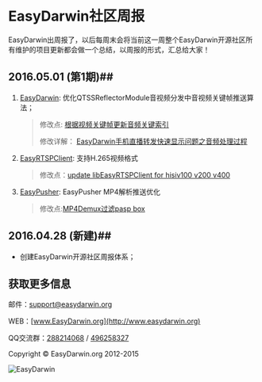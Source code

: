 # EasyDarwin社区周报 #

EasyDarwin出周报了，以后每周末会将当前这一周整个EasyDarwin开源社区所有维护的项目更新都会做一个总结，以周报的形式，汇总给大家！

## 2016.05.01 (第1期)##
1. [EasyDarwin](https://github.com/EasyDarwin/EasyDarwin): 优化QTSSReflectorModule音视频分发中音视频关键帧推送算法；
	
	>修改点: [根据视频关键帧更新音频关键索引](https://github.com/EasyDarwin/EasyDarwin/commit/de7e6feb992e1157c0f36d493adfa2cdc1afe91c)
	>
	>修改详解： [EasyDarwin手机直播转发快速显示问题之音频处理过程](http://blog.csdn.net/xiejiashu/article/details/51286877)
2. [EasyRTSPClient](https://github.com/EasyDarwin/EasyRTSPClient): 支持H.265视频格式
	
	>修改点：[update libEasyRTSPClient for hisiv100 v200 v400](https://github.com/EasyDarwin/EasyRTSPClient/commit/db64a211eb9d148e3baa439330e8b2ea0ff759f1)

3. [EasyPusher](https://github.com/EasyDarwin/EasyPusher): EasyPusher MP4解析推送优化
	
	>修改点:[MP4Demux过滤pasp box](https://github.com/EasyDarwin/EasyPusher/commit/c7117a80f47340ccd7efecb4a773edea68a70700)


## 2016.04.28 (新建)##
- 创建EasyDarwin开源社区周报体系；

## 获取更多信息 ##

邮件：[support@easydarwin.org](mailto:support@easydarwin.org) 

WEB：[www.EasyDarwin.org](http://www.easydarwin.org)

QQ交流群：[288214068](http://jq.qq.com/?_wv=1027&k=2Dlyhr7 "EasyDarwin交流群1") / [496258327](http://jq.qq.com/?_wv=1027&k=2Hyz2ea "EasyDarwin交流群2")

Copyright &copy; EasyDarwin.org 2012-2015

![EasyDarwin](http://www.easydarwin.org/skin/easydarwin/images/wx_qrcode.jpg)